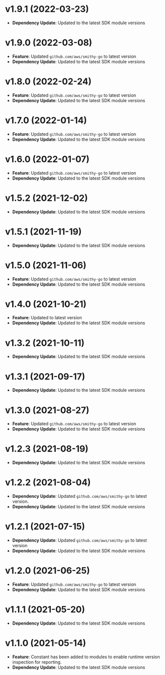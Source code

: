 # v1.9.1 (2022-03-23)

* **Dependency Update**: Updated to the latest SDK module versions

# v1.9.0 (2022-03-08)

* **Feature**: Updated `github.com/aws/smithy-go` to latest version
* **Dependency Update**: Updated to the latest SDK module versions

# v1.8.0 (2022-02-24)

* **Feature**: Updated `github.com/aws/smithy-go` to latest version
* **Dependency Update**: Updated to the latest SDK module versions

# v1.7.0 (2022-01-14)

* **Feature**: Updated `github.com/aws/smithy-go` to latest version
* **Dependency Update**: Updated to the latest SDK module versions

# v1.6.0 (2022-01-07)

* **Feature**: Updated `github.com/aws/smithy-go` to latest version
* **Dependency Update**: Updated to the latest SDK module versions

# v1.5.2 (2021-12-02)

* **Dependency Update**: Updated to the latest SDK module versions

# v1.5.1 (2021-11-19)

* **Dependency Update**: Updated to the latest SDK module versions

# v1.5.0 (2021-11-06)

* **Feature**: Updated `github.com/aws/smithy-go` to latest version
* **Dependency Update**: Updated to the latest SDK module versions

# v1.4.0 (2021-10-21)

* **Feature**: Updated  to latest version
* **Dependency Update**: Updated to the latest SDK module versions

# v1.3.2 (2021-10-11)

* **Dependency Update**: Updated to the latest SDK module versions

# v1.3.1 (2021-09-17)

* **Dependency Update**: Updated to the latest SDK module versions

# v1.3.0 (2021-08-27)

* **Feature**: Updated `github.com/aws/smithy-go` to latest version
* **Dependency Update**: Updated to the latest SDK module versions

# v1.2.3 (2021-08-19)

* **Dependency Update**: Updated to the latest SDK module versions

# v1.2.2 (2021-08-04)

* **Dependency Update**: Updated `github.com/aws/smithy-go` to latest version.
* **Dependency Update**: Updated to the latest SDK module versions

# v1.2.1 (2021-07-15)

* **Dependency Update**: Updated `github.com/aws/smithy-go` to latest version
* **Dependency Update**: Updated to the latest SDK module versions

# v1.2.0 (2021-06-25)

* **Feature**: Updated `github.com/aws/smithy-go` to latest version
* **Dependency Update**: Updated to the latest SDK module versions

# v1.1.1 (2021-05-20)

* **Dependency Update**: Updated to the latest SDK module versions

# v1.1.0 (2021-05-14)

* **Feature**: Constant has been added to modules to enable runtime version inspection for reporting.
* **Dependency Update**: Updated to the latest SDK module versions

